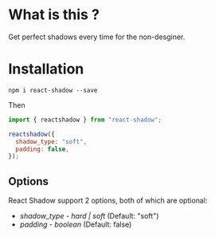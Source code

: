 # What is this ?

Get perfect shadows every time for the non-desginer.

# Installation

`npm i react-shadow --save`

Then

```javascript
import { reactshadow } from "react-shadow";

reactshadow({
  shadow_type: "soft",
  padding: false,
});
```

## Options

React Shadow support 2 options, both of which are optional:

- _shadow_type_ - _hard | soft_ (Default: "soft")
- _padding_ - _boolean_ (Default: false)
